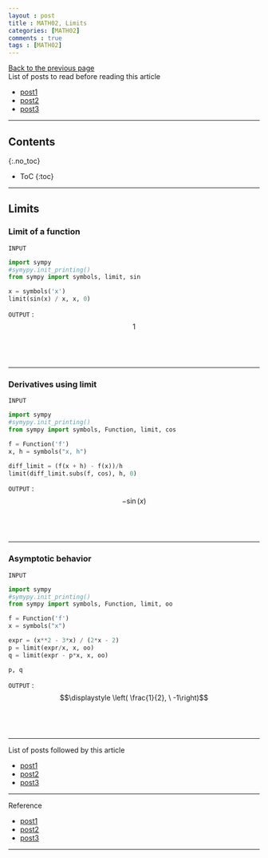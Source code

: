 ```yaml
---
layout : post
title : MATH02, Limits
categories: [MATH02]
comments : true
tags : [MATH02]
---
```

[Back to the previous page](https://userdyk-github.github.io/Study.html) <br>
List of posts to read before reading this article
- <a href='https://userdyk-github.github.io/'>post1</a>
- <a href='https://userdyk-github.github.io/'>post2</a>
- <a href='https://userdyk-github.github.io/'>post3</a>

---

## Contents
{:.no_toc}

* ToC
{:toc}

<hr class="division1">

## Limits

### Limit of a function

`INPUT`
```python
import sympy
#symypy.init_printing()
from sympy import symbols, limit, sin

x = symbols('x')
limit(sin(x) / x, x, 0)
```

`OUTPUT` : <span class='jb-small'>$$1$$</span>
<br><br><br>

---

### Derivatives using limit

`INPUT`
```python
import sympy
#symypy.init_printing()
from sympy import symbols, Function, limit, cos

f = Function('f')
x, h = symbols("x, h")

diff_limit = (f(x + h) - f(x))/h
limit(diff_limit.subs(f, cos), h, 0)
```

`OUTPUT` : <span class='jb-small'>$$- \sin{\left (x \right )}$$</span>
<br><br><br>

---

### Asymptotic behavior

`INPUT`
```python
import sympy
#symypy.init_printing()
from sympy import symbols, Function, limit, oo

f = Function('f')
x = symbols("x")

expr = (x**2 - 3*x) / (2*x - 2)
p = limit(expr/x, x, oo)
q = limit(expr - p*x, x, oo)

p, q
```

`OUTPUT` : <span class='jb-small'>$$\displaystyle \left( \frac{1}{2}, \  -1\right)$$</span>
<br><br><br>

<hr class="division1">

List of posts followed by this article
- [post1](https://userdyk-github.github.io/)
- <a href='https://userdyk-github.github.io/'>post2</a>
- <a href='https://userdyk-github.github.io/'>post3</a>

---

Reference
- [post1](https://userdyk-github.github.io/)
- <a href='https://userdyk-github.github.io/'>post2</a>
- <a href='https://userdyk-github.github.io/'>post3</a>

---
